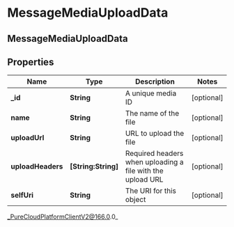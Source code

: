 # MessageMediaUploadData

## MessageMediaUploadData

## Properties

|Name | Type | Description | Notes|
|------------ | ------------- | ------------- | -------------|
| **_id** | **String** | A unique media ID | [optional] |
| **name** | **String** | The name of the file | [optional] |
| **uploadUrl** | **String** | URL to upload the file | [optional] |
| **uploadHeaders** | **[String:String]** | Required headers when uploading a file with the upload URL | [optional] |
| **selfUri** | **String** | The URI for this object | [optional] |



_PureCloudPlatformClientV2@166.0.0_
